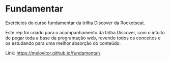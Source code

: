 # Fundamentar
Exercicios do curso fundamentar da trilha Discover da Rocketseat.

Este rep foi criado para o acompanhamento da trilha Discover, com o intuito de pegar toda a base da programação web, revendo todos os conceitos e os estudando para uma melhor absorção do conteúdo.

Link: https://melovitor.github.io/fundamentar/
